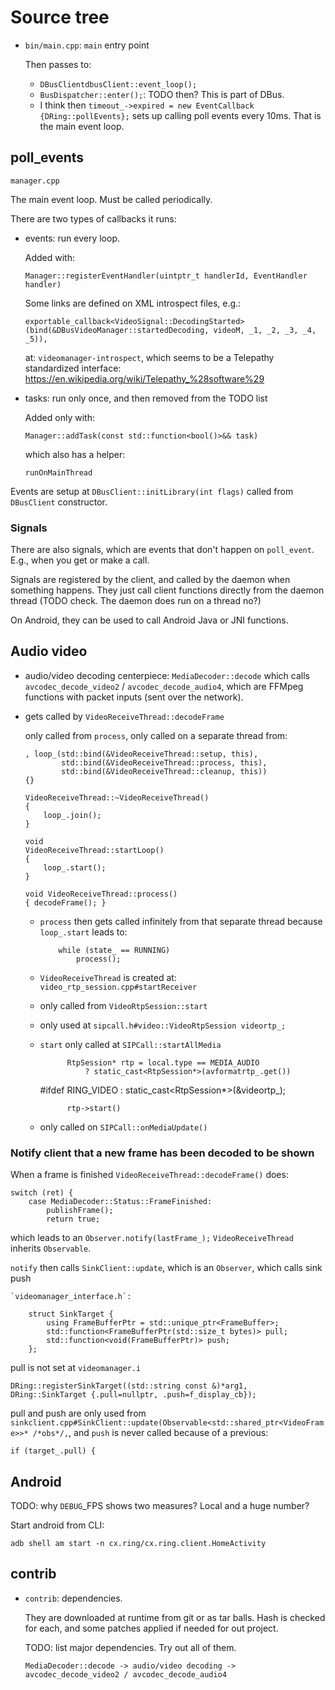 # Source tree

-   `bin/main.cpp`: `main` entry point

    Then passes to:

    - `DBusClientdbusClient::event_loop();`
    - `BusDispatcher::enter();`: TODO then? This is part of DBus.
    - I think then `timeout_->expired = new EventCallback {DRing::pollEvents};` sets up calling poll events every 10ms. That is the main event loop.

## poll_events

`manager.cpp`

The main event loop. Must be called periodically.

There are two types of callbacks it runs:

-   events: run every loop.

    Added with:

        Manager::registerEventHandler(uintptr_t handlerId, EventHandler handler)

    Some links are defined on XML introspect files, e.g.:

        exportable_callback<VideoSignal::DecodingStarted>(bind(&DBusVideoManager::startedDecoding, videoM, _1, _2, _3, _4, _5)),

    at: `videomanager-introspect`, which seems to be a Telepathy standardized interface: <https://en.wikipedia.org/wiki/Telepathy_%28software%29>

-   tasks: run only once, and then removed from the TODO list

    Added only with:

        Manager::addTask(const std::function<bool()>&& task)

    which also has a helper:

        runOnMainThread

Events are setup at `DBusClient::initLibrary(int flags)` called from `DBusClient` constructor.

### Signals

There are also signals, which are events that don't happen on `poll_event`. E.g., when you get or make a call.

Signals are registered by the client, and called by the daemon when something happens. They just call client functions directly from the daemon thread (TODO check. The daemon does run on a thread no?)

On Android, they can be used to call Android Java or JNI functions.

## Audio video

-   audio/video decoding centerpiece: `MediaDecoder::decode` which calls  `avcodec_decode_video2` / `avcodec_decode_audio4`, which are FFMpeg functions with packet inputs (sent over the network).

-   gets called by `VideoReceiveThread::decodeFrame`

    only called from `process`, only called on a separate thread from:

        , loop_(std::bind(&VideoReceiveThread::setup, this),
                std::bind(&VideoReceiveThread::process, this),
                std::bind(&VideoReceiveThread::cleanup, this))
        {}

        VideoReceiveThread::~VideoReceiveThread()
        {
            loop_.join();
        }

        void
        VideoReceiveThread::startLoop()
        {
            loop_.start();
        }

        void VideoReceiveThread::process()
        { decodeFrame(); }

    -   `process` then gets called infinitely from that separate thread because `loop_.start` leads to:

                while (state_ == RUNNING)
                    process();

    - `VideoReceiveThread` is created at: `video_rtp_session.cpp#startReceiver`

    - only called from `VideoRtpSession::start`

    - only used at `sipcall.h#video::VideoRtpSession videortp_;`

    - `start` only called at `SIPCall::startAllMedia`

                RtpSession* rtp = local.type == MEDIA_AUDIO
                    ? static_cast<RtpSession*>(avformatrtp_.get())
        #ifdef RING_VIDEO
                    : static_cast<RtpSession*>(&videortp_);

                rtp->start()

    - only called on `SIPCall::onMediaUpdate()`

### Notify client that a new frame has been decoded to be shown

When a frame is finished `VideoReceiveThread::decodeFrame()` does:

    switch (ret) {
        case MediaDecoder::Status::FrameFinished:
            publishFrame();
            return true;

which leads to an `Observer.notify(lastFrame_);` `VideoReceiveThread` inherits `Observable`.

`notify` then calls `SinkClient::update`, which is an `Observer`, which calls sink push

    `videomanager_interface.h`:

        struct SinkTarget {
            using FrameBufferPtr = std::unique_ptr<FrameBuffer>;
            std::function<FrameBufferPtr(std::size_t bytes)> pull;
            std::function<void(FrameBufferPtr)> push;
        };

pull is not set at `videomanager.i`

    DRing::registerSinkTarget((std::string const &)*arg1, DRing::SinkTarget {.pull=nullptr, .push=f_display_cb});

pull and push are only used from `sinkclient.cpp#SinkClient::update(Observable<std::shared_ptr<VideoFrame>>* /*obs*/,`, and `push` is never called because of a previous:

    if (target_.pull) {

## Android

TODO: why `DEBUG`_FPS shows two measures? Local and a huge number?

Start android from CLI:

    adb shell am start -n cx.ring/cx.ring.client.HomeActivity

## contrib

-   `contrib`: dependencies.

    They are downloaded at runtime from git or as tar balls. Hash is checked for each, and some patches applied if needed for out project.

    TODO: list major dependencies. Try out all of them.

        MediaDecoder::decode -> audio/video decoding -> avcodec_decode_video2 / avcodec_decode_audio4
